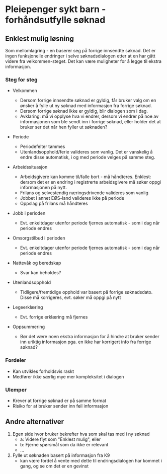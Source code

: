 # Pleiepenger sykt barn - forhåndsutfylle søknad

## Enklest mulig løsning

Som mellomlagring - en baserer seg på forrige innsendte søknad. Det er ingen funksjonelle endringer i selve søknadsdialogen etter at en har gått videre fra velkommen-steget. Det kan være muligheter for å legge til ekstra informasjon.

### Steg for steg

-   Velkommen

    -   Dersom forrige innsendte søknad er gyldig, får bruker valg om en ønsker å fylle ut ny søknad med informasjon fra forrige søknad.
    -   Dersom forrige søknad ikke er gyldig, blir dialogen som i dag.
    -   Avklaring: må vi opplyse hva vi endrer, dersom vi endrer på noe av informasjonen som ble sendt inn i forrige søknad, eller holder det at bruker ser det når hen fyller ut søknaden?

-   Periode
    -   Periodefelter tømmes
    -   Utenlandsopphold/ferie valideres som vanlig. Det er vanskelig å endre disse automatisk, i og med periode velges på samme steg.
-   Arbeidssituasjon
    -   Arbeidsgivere kan komme til/falle bort - må håndteres. Enklest: dersom det er en endring i registrerte arbeidsgivere må søker oppgi informasjonen på nytt.
    -   Frilans og selvestendig næringsdrivende valideres som vanlig
    -   Jobbet i annet EØS-land valideres ikke på periode
    -   Oppslag på frilans må håndteres
-   Jobb i perioden
    -   Evt. enkeltdager utenfor periode fjernes automatisk - som i dag når periode endres
-   Omsorgstilbud i perioden
    -   Evt. enkeltdager utenfor periode fjernes automatisk - som i dag når periode endres
-   Nattevåk og beredskap
    -   Svar kan beholdes?
-   Utenlandsopphold
    -   Tidligere/fremtidige opphold var basert på forrige søknadsdato. Disse må korrigeres, evt. søker må oppgi på nytt
-   Legeerklæring
    -   Evt. forrige erklæring må fjernes
-   Oppsummering
    -   Bør det være noen ekstra informasjon for å hindre at bruker sender inn uriktig informasjon pga. en ikke har korrigert info fra forrige søknad?

### Fordeler

-   Kan utvikles forholdsvis raskt
-   Medfører ikke særlig mye mer kompleksitet i dialogen

### Ulemper

-   Krever at forrige søknad er på samme format
-   Risiko for at bruker sender inn feil informasjon

## Andre alternativer

1. Egen side hvor bruker bekrefter hva som skal tas med i ny søknad
    - a: Videre flyt som "Enklest mulig", eller
    - b: Fjerne spørsmål som da ikke er relevant
    - ...
2. Fylle ut søknaden basert på informasjon fra K9
    - kan være fordel å vente med dette til endringsdialogen har kommet i gang, og se om det er en gevinst
